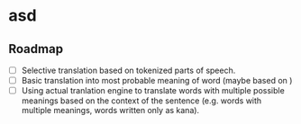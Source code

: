 # asd

## Roadmap

- [ ] Selective translation based on tokenized parts of speech.
- [ ] Basic translation into most probable meaning of word (maybe based on )
- [ ] Using actual tranlation engine to translate words with multiple possible meanings based on the context of the sentence (e.g. words with multiple meanings, words written only as kana).
